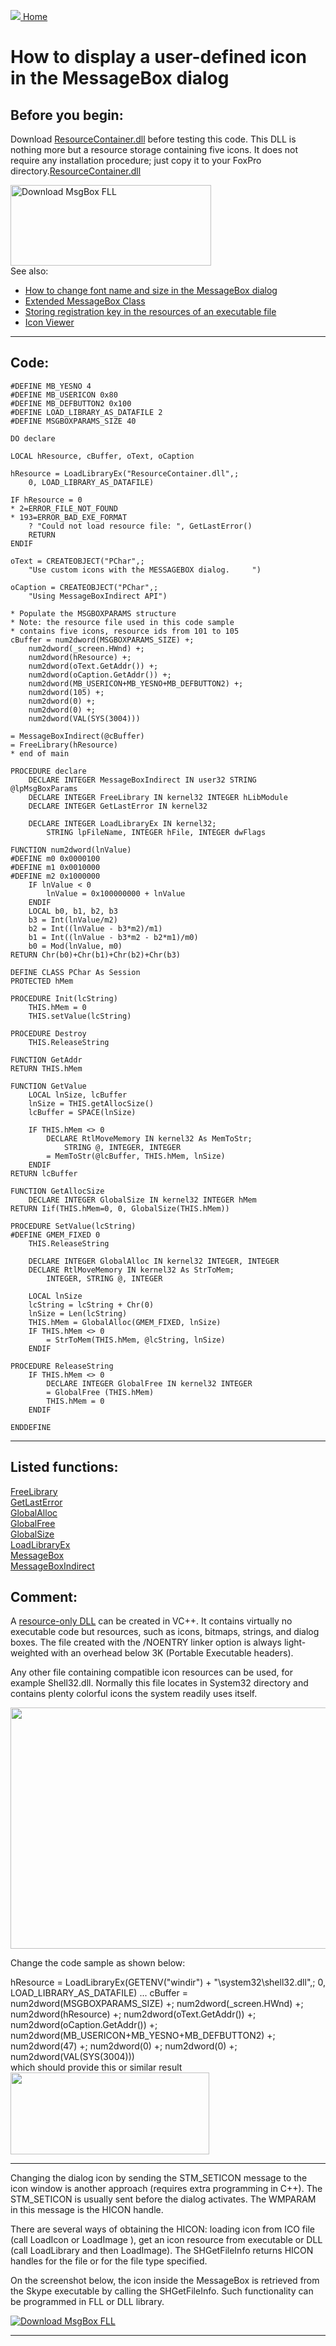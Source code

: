 [<img src="../images/home.png"> Home ](https://github.com/VFPX/Win32API)  

# How to display a user-defined icon in the MessageBox dialog

## Before you begin:
Download <a href="downloads/ResourceContainer.dll">ResourceContainer.dll</a> before testing this code. This DLL is nothing more but a resource storage containing five icons. It does not require any installation procedure; just copy it to your FoxPro directory.[ResourceContainer.dll](sample_000.md)  

<a href="http://www.news2news.com/vfp/?solution=3"><img src="images/messageboxindirect.png" width=321 height=129 border=0 alt="Download MsgBox FLL"></a>[](sample_000.md)  
See also:

* [How to change font name and size in the MessageBox dialog](sample_434.md)  
* [Extended MessageBox Class](sample_418.md)  
* [Storing registration key in the resources of an executable file](sample_401.md)  
* [Icon Viewer](sample_019.md)  
  
***  


## Code:
```foxpro  
#DEFINE MB_YESNO 4
#DEFINE MB_USERICON 0x80
#DEFINE MB_DEFBUTTON2 0x100
#DEFINE LOAD_LIBRARY_AS_DATAFILE 2
#DEFINE MSGBOXPARAMS_SIZE 40

DO declare

LOCAL hResource, cBuffer, oText, oCaption

hResource = LoadLibraryEx("ResourceContainer.dll",;
	0, LOAD_LIBRARY_AS_DATAFILE)

IF hResource = 0
* 2=ERROR_FILE_NOT_FOUND
* 193=ERROR_BAD_EXE_FORMAT
	? "Could not load resource file: ", GetLastError()
	RETURN
ENDIF

oText = CREATEOBJECT("PChar",;
	"Use custom icons with the MESSAGEBOX dialog.     ")

oCaption = CREATEOBJECT("PChar",;
	"Using MessageBoxIndirect API")

* Populate the MSGBOXPARAMS structure
* Note: the resource file used in this code sample
* contains five icons, resource ids from 101 to 105
cBuffer = num2dword(MSGBOXPARAMS_SIZE) +;
	num2dword(_screen.HWnd) +;
	num2dword(hResource) +;
	num2dword(oText.GetAddr()) +;
	num2dword(oCaption.GetAddr()) +;
	num2dword(MB_USERICON+MB_YESNO+MB_DEFBUTTON2) +;
	num2dword(105) +;
	num2dword(0) +;
	num2dword(0) +;
	num2dword(VAL(SYS(3004)))

= MessageBoxIndirect(@cBuffer)
= FreeLibrary(hResource)
* end of main

PROCEDURE declare
	DECLARE INTEGER MessageBoxIndirect IN user32 STRING @lpMsgBoxParams
	DECLARE INTEGER FreeLibrary IN kernel32 INTEGER hLibModule
	DECLARE INTEGER GetLastError IN kernel32

	DECLARE INTEGER LoadLibraryEx IN kernel32;
		STRING lpFileName, INTEGER hFile, INTEGER dwFlags

FUNCTION num2dword(lnValue)
#DEFINE m0 0x0000100
#DEFINE m1 0x0010000
#DEFINE m2 0x1000000
	IF lnValue < 0
		lnValue = 0x100000000 + lnValue
	ENDIF
	LOCAL b0, b1, b2, b3
	b3 = Int(lnValue/m2)
	b2 = Int((lnValue - b3*m2)/m1)
	b1 = Int((lnValue - b3*m2 - b2*m1)/m0)
	b0 = Mod(lnValue, m0)
RETURN Chr(b0)+Chr(b1)+Chr(b2)+Chr(b3)

DEFINE CLASS PChar As Session
PROTECTED hMem

PROCEDURE Init(lcString)
	THIS.hMem = 0
	THIS.setValue(lcString)

PROCEDURE Destroy
	THIS.ReleaseString

FUNCTION GetAddr
RETURN THIS.hMem

FUNCTION GetValue
	LOCAL lnSize, lcBuffer
	lnSize = THIS.getAllocSize()
	lcBuffer = SPACE(lnSize)

	IF THIS.hMem <> 0
		DECLARE RtlMoveMemory IN kernel32 As MemToStr;
			STRING @, INTEGER, INTEGER
		= MemToStr(@lcBuffer, THIS.hMem, lnSize)
	ENDIF
RETURN lcBuffer

FUNCTION GetAllocSize
	DECLARE INTEGER GlobalSize IN kernel32 INTEGER hMem
RETURN Iif(THIS.hMem=0, 0, GlobalSize(THIS.hMem))

PROCEDURE SetValue(lcString)
#DEFINE GMEM_FIXED 0
	THIS.ReleaseString

	DECLARE INTEGER GlobalAlloc IN kernel32 INTEGER, INTEGER
	DECLARE RtlMoveMemory IN kernel32 As StrToMem;
		INTEGER, STRING @, INTEGER

	LOCAL lnSize
	lcString = lcString + Chr(0)
	lnSize = Len(lcString)
	THIS.hMem = GlobalAlloc(GMEM_FIXED, lnSize)
	IF THIS.hMem <> 0
		= StrToMem(THIS.hMem, @lcString, lnSize)
	ENDIF

PROCEDURE ReleaseString
	IF THIS.hMem <> 0
		DECLARE INTEGER GlobalFree IN kernel32 INTEGER
		= GlobalFree (THIS.hMem)
		THIS.hMem = 0
	ENDIF

ENDDEFINE  
```  
***  


## Listed functions:
[FreeLibrary](../libraries/kernel32/FreeLibrary.md)  
[GetLastError](../libraries/kernel32/GetLastError.md)  
[GlobalAlloc](../libraries/kernel32/GlobalAlloc.md)  
[GlobalFree](../libraries/kernel32/GlobalFree.md)  
[GlobalSize](../libraries/kernel32/GlobalSize.md)  
[LoadLibraryEx](../libraries/kernel32/LoadLibraryEx.md)  
[MessageBox](../libraries/user32/MessageBox.md)  
[MessageBoxIndirect](../libraries/user32/MessageBoxIndirect.md)  

## Comment:
A <a href="http://msdn.microsoft.com/library/default.asp?url=/library/en-us/vccore/html/_core_Create_a_Resource.2d.Only_DLL.asp">resource-only DLL</a> can be created in VC++. It contains virtually no executable code but resources, such as icons, bitmaps, strings, and dialog boxes. The file created with the /NOENTRY linker option is always light-weighted with an overhead below 3K (Portable Executable headers).  
  
Any other file containing compatible icon resources can be used, for example Shell32.dll. Normally this file locates in System32 directory and contains plenty colorful icons the system readily uses itself.  
  
<a href="?example=19"><img src="images/iconview_list.png" width=507 height=386 border=0></a>  
  
Change the code sample as shown below:  
  
<div class="precode">hResource = LoadLibraryEx(GETENV("windir") + "\system32\shell32.dll",;  
	0, LOAD_LIBRARY_AS_DATAFILE)  
...  
cBuffer = num2dword(MSGBOXPARAMS_SIZE) +;  
	num2dword(_screen.HWnd) +;  
	num2dword(hResource) +;  
	num2dword(oText.GetAddr()) +;  
	num2dword(oCaption.GetAddr()) +;  
	num2dword(MB_USERICON+MB_YESNO+MB_DEFBUTTON2) +;  
	num2dword(47) +;  
	num2dword(0) +;  
	num2dword(0) +;  
	num2dword(VAL(SYS(3004)))  
</div>  
which should provide  this or similar result  
  
<img src="images/messageboxindirect_shell32.png" width=318 height=131>  
  
* * *  
Changing the dialog icon by sending the STM_SETICON message to the icon window is another approach (requires extra programming in C++). The STM_SETICON is usually sent before the dialog activates. The WMPARAM in this message is the HICON handle.   
  
There are several ways of obtaining the HICON: loading icon from ICO file (call LoadIcon or LoadImage ), get an icon resource from executable or DLL (call LoadLibrary and then LoadImage). The SHGetFileInfo returns HICON handles for the file or for the file type specified.   
  
On the screenshot below, the icon inside the MessageBox is retrieved from the Skype executable by calling the SHGetFileInfo. Such functionality can be programmed in FLL or DLL library.  
  
<a href="http://www.news2news.com/vfp/?solution=3"><img src="images/udficon_skype.png" border=0 alt="Download MsgBox FLL"></a>  
  
***  

